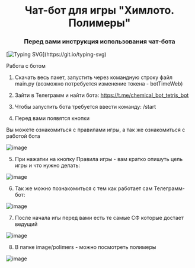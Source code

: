 <h1 align="center">Чат-бот для игры "Химлото. Полимеры"</h1>
<h3 align="center">Перед вами инструкция использования чат-бота</h3>


[![Typing SVG](https://readme-typing-svg.herokuapp.com?color=%2336BCF7&lines=Приятной+игры!)](https://git.io/typing-svg)



Работа с ботом 
1. Скачать весь пакет, запустить через командную строку файл main.py (возможно потребуется изменение токена - botTimeWeb)


2. Зайти в Телеграмм и найти бота: https://t.me/chemical_bot_tetris_bot


3. Чтобы запустить бота требуется ввести команду: /start


4. Перед вами появятся кнопки
   
Вы можете ознакомиться с правилами игры, а так же ознакомиться с работой бота

![image](https://github.com/NataliaZueva/Telegram-bot-training/assets/91422734/8a322d42-8f66-45ad-883b-7e37f988b286)


5. При нажатии на кнопку Правила игры - вам кратко опишуть цель игры и что нужно делать:


![image](https://github.com/NataliaZueva/Telegram-bot-training/assets/91422734/26f4f769-4fd7-40e2-93cd-69bbf984dc45)



6. Так же можно познакомиться с тем как работает сам Телеграмм-бот:

![image](https://github.com/NataliaZueva/Telegram-bot-training/assets/91422734/d64c21be-0db1-4bf6-88f9-a50deb898ec1)




7. После начала игы перед вами есть те самые СФ которые достает ведущий

![image](https://github.com/NataliaZueva/Telegram-bot-training/assets/91422734/e7c245c0-733d-4dc2-aaf8-b2755290735f)



8. В папке image/polimers - можно посмотреть полимеры 

![image](https://github.com/NataliaZueva/Telegram-bot-training/assets/91422734/a9ff6826-25d1-4270-aa7b-c9f1233870b8)

